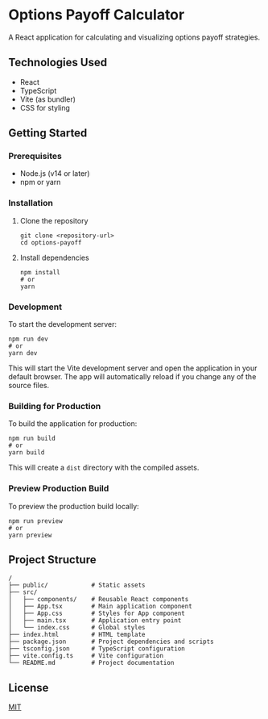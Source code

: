# Options Payoff Calculator

A React application for calculating and visualizing options payoff strategies.

## Technologies Used

- React
- TypeScript
- Vite (as bundler)
- CSS for styling

## Getting Started

### Prerequisites

- Node.js (v14 or later)
- npm or yarn

### Installation

1. Clone the repository
   ```
   git clone <repository-url>
   cd options-payoff
   ```

2. Install dependencies
   ```
   npm install
   # or
   yarn
   ```

### Development

To start the development server:

```
npm run dev
# or
yarn dev
```

This will start the Vite development server and open the application in your default browser. The app will automatically reload if you change any of the source files.

### Building for Production

To build the application for production:

```
npm run build
# or
yarn build
```

This will create a `dist` directory with the compiled assets.

### Preview Production Build

To preview the production build locally:

```
npm run preview
# or
yarn preview
```

## Project Structure

```
/
├── public/            # Static assets
├── src/
│   ├── components/    # Reusable React components
│   ├── App.tsx        # Main application component
│   ├── App.css        # Styles for App component
│   ├── main.tsx       # Application entry point
│   └── index.css      # Global styles
├── index.html         # HTML template
├── package.json       # Project dependencies and scripts
├── tsconfig.json      # TypeScript configuration
├── vite.config.ts     # Vite configuration
└── README.md          # Project documentation
```

## License

[MIT](LICENSE)
